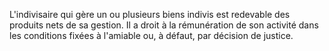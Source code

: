   
 L'indivisaire qui gère un ou plusieurs biens indivis est redevable des produits nets de sa gestion. Il a droit à la rémunération de son activité dans les conditions fixées à l'amiable ou, à défaut, par décision de justice.  

  
